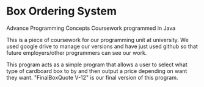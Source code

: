 # Box Ordering System
Advance Programming Concepts Coursework programmed in Java

This is a piece of coursework for our programming unit at university. We used google drive to manage our versions and have just used github so that future employers/other programmers can see our work. 

This program acts as a simple program that allows a user to select what type of cardboard box to by and then output a price depending on want they want. "FinalBoxQuote V-12" is our final version of this program.
